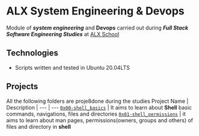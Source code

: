 # ALX System Engineering & Devops
Module of **_system engineering_** and **Devops** carried out during **_Full Stack Software Engineering Studies_** at [ALX School](https://alx-intranet.hbtn.io)
## Technologies
* Scripts written and tested in Ubuntu 20.04LTS
## Projects
All the following folders are proje8done during the studies
Project Name | Description
| --- | ---
[`0x00-shell_basics`](https://github.com/cerio007/alx-system_engineering-devops/tree/88a92c3d126b26b1639cae74e6134e4fa9d566b2/0x00-shell_basics) | It aims to learn about **Shell** basic commands, navigations, files and directories
[`0x01-shell_permissions`](https://github.com/cerio007/alx-system_engineering-devops/tree/1302a4f7a248716d971d968386044995c7a54ae9/0x01-shell_permissions) | it aims to learn about man pages, permissions(owners, groups and others) of files and directory in **shell**
